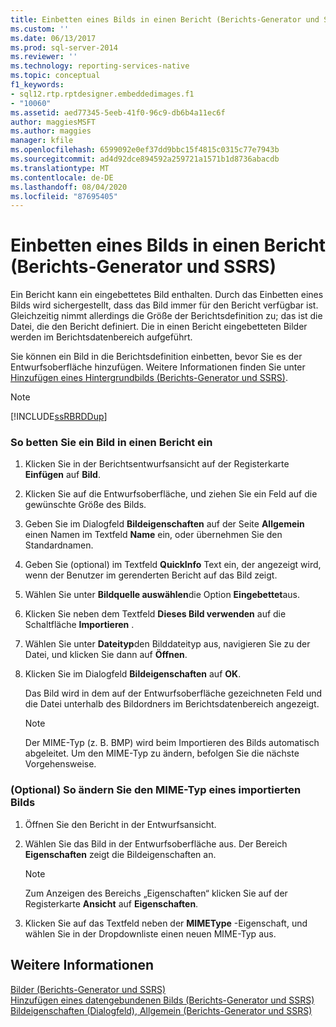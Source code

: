 ```yaml
---
title: Einbetten eines Bilds in einen Bericht (Berichts-Generator und SSRS) | Microsoft-Dokumentation
ms.custom: ''
ms.date: 06/13/2017
ms.prod: sql-server-2014
ms.reviewer: ''
ms.technology: reporting-services-native
ms.topic: conceptual
f1_keywords:
- sql12.rtp.rptdesigner.embeddedimages.f1
- "10060"
ms.assetid: aed77345-5eeb-41f0-96c9-db6b4a11ec6f
author: maggiesMSFT
ms.author: maggies
manager: kfile
ms.openlocfilehash: 6599092e0ef37dd9bbc15f4815c0315c77e7943b
ms.sourcegitcommit: ad4d92dce894592a259721a1571b1d8736abacdb
ms.translationtype: MT
ms.contentlocale: de-DE
ms.lasthandoff: 08/04/2020
ms.locfileid: "87695405"
---
```

# <a name="embed-an-image-in-a-report-report-builder-and-ssrs"></a>Einbetten eines Bilds in einen Bericht (Berichts-Generator und SSRS)
  Ein Bericht kann ein eingebettetes Bild enthalten. Durch das Einbetten eines Bilds wird sichergestellt, dass das Bild immer für den Bericht verfügbar ist. Gleichzeitig nimmt allerdings die Größe der Berichtsdefinition zu; das ist die Datei, die den Bericht definiert. Die in einen Bericht eingebetteten Bilder werden im Berichtsdatenbereich aufgeführt.  
  
 Sie können ein Bild in die Berichtsdefinition einbetten, bevor Sie es der Entwurfsoberfläche hinzufügen. Weitere Informationen finden Sie unter [Hinzufügen eines Hintergrundbilds (Berichts-Generator und SSRS)](add-a-background-image-report-builder-and-ssrs.md).  
  
> [!NOTE]  
>  [!INCLUDE[ssRBRDDup](../../includes/ssrbrddup-md.md)]  
  
### <a name="to-embed-an-image-in-a-report"></a>So betten Sie ein Bild in einen Bericht ein  
  
1.  Klicken Sie in der Berichtsentwurfsansicht auf der Registerkarte **Einfügen** auf **Bild**.  
  
2.  Klicken Sie auf die Entwurfsoberfläche, und ziehen Sie ein Feld auf die gewünschte Größe des Bilds.  
  
3.  Geben Sie im Dialogfeld **Bildeigenschaften** auf der Seite **Allgemein** einen Namen im Textfeld **Name** ein, oder übernehmen Sie den Standardnamen.  
  
4.  Geben Sie (optional) im Textfeld **QuickInfo** Text ein, der angezeigt wird, wenn der Benutzer im gerenderten Bericht auf das Bild zeigt.  
  
5.  Wählen Sie unter **Bildquelle auswählen**die Option **Eingebettet**aus.  
  
6.  Klicken Sie neben dem Textfeld **Dieses Bild verwenden** auf die Schaltfläche **Importieren** .  
  
7.  Wählen Sie unter **Dateityp**den Bilddateityp aus, navigieren Sie zu der Datei, und klicken Sie dann auf **Öffnen**.  
  
8.  Klicken Sie im Dialogfeld **Bildeigenschaften** auf **OK**.  
  
     Das Bild wird in dem auf der Entwurfsoberfläche gezeichneten Feld und die Datei unterhalb des Bildordners im Berichtsdatenbereich angezeigt.  
  
    > [!NOTE]  
    >  Der MIME-Typ (z. B. BMP) wird beim Importieren des Bilds automatisch abgeleitet. Um den MIME-Typ zu ändern, befolgen Sie die nächste Vorgehensweise.  
  
### <a name="optional-to-change-the-mime-type-of-an-imported-image"></a>(Optional) So ändern Sie den MIME-Typ eines importierten Bilds  
  
1.  Öffnen Sie den Bericht in der Entwurfsansicht.  
  
2.  Wählen Sie das Bild in der Entwurfsoberfläche aus. Der Bereich **Eigenschaften** zeigt die Bildeigenschaften an.  
  
    > [!NOTE]  
    >  Zum Anzeigen des Bereichs „Eigenschaften“ klicken Sie auf der Registerkarte **Ansicht** auf **Eigenschaften**.  
  
3.  Klicken Sie auf das Textfeld neben der **MIMEType** -Eigenschaft, und wählen Sie in der Dropdownliste einen neuen MIME-Typ aus.  
  
## <a name="see-also"></a>Weitere Informationen  
 [Bilder &#40;Berichts-Generator und SSRS&#41;](images-report-builder-and-ssrs.md)   
 [Hinzufügen eines datengebundenen Bilds (Berichts-Generator und SSRS)](add-a-data-bound-image-report-builder-and-ssrs.md)   
 [Bildeigenschaften (Dialogfeld), Allgemein (Berichts-Generator und SSRS)](../image-properties-dialog-box-general-report-builder-and-ssrs.md)  
  
  
